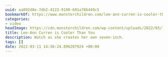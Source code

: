 ```yaml
---
uuid: aa892d8e-7db2-4123-9190-691a786449c5
bookmarkOf: https://www.monsterchildren.com/lee-ann-curren-is-cooler-than-you/
categories:
- video
headImage: https://cdn.monsterchildren.com/wp-content/uploads/2022/03/10142027/yayaya-monster-children.jpg
title: Lee-Ann Curren is Cooler Than You
description: Watch as she creates her own seven-inch.
tags: []
date: 2022-03-11 14:36:24.896207924 +00:00
---
```


